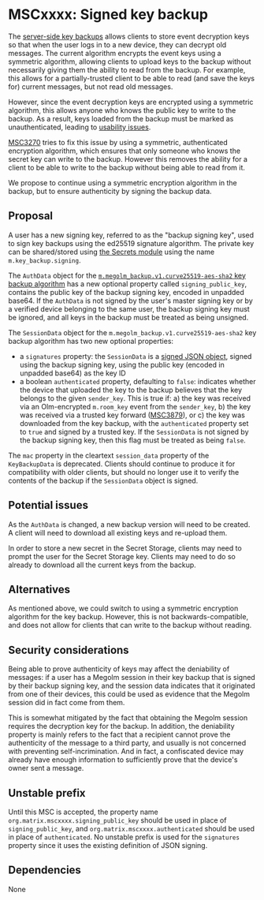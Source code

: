 # MSCxxxx: Signed key backup

The [server-side key
backups](https://spec.matrix.org/unstable/client-server-api/#server-side-key-backups)
allows clients to store event decryption keys so that when the user logs in to
a new device, they can decrypt old messages.  The current algorithm encrypts
the event keys using a symmetric algorithm, allowing clients to upload keys to
the backup without necessarily giving them the ability to read from the
backup.  For example, this allows for a partially-trusted client to be able to
read (and save the keys for) current messages, but not read old messages.

However, since the event decryption keys are encrypted using a symmetric
algorithm, this allows anyone who knows the public key to write to the backup.
As a result, keys loaded from the backup must be marked as unauthenticated,
leading to [usability
issues](https://github.com/vector-im/element-web/issues/14323).

[MSC3270](https://github.com/matrix-org/matrix-spec-proposals/pull/3270) tries
to fix this issue by using a symmetric, authenticated encryption algorithm,
which ensures that only someone who knows the secret key can write to the
backup.  However this removes the ability for a client to be able to write to
the backup without being able to read from it.

We propose to continue using a symmetric encryption algorithm in the backup,
but to ensure authenticity by signing the backup data.

## Proposal

A user has a new signing key, referred to as the "backup signing key", used to
sign key backups using the ed25519 signature algorithm.  The private key can be
shared/stored using [the Secrets
module](https://spec.matrix.org/unstable/client-server-api/#secrets) using the
name `m.key_backup.signing`.

The `AuthData` object for the [`m.megolm_backup.v1.curve25519-aes-sha2` key
backup
algorithm](https://spec.matrix.org/unstable/client-server-api/#backup-algorithm-mmegolm_backupv1curve25519-aes-sha2)
has a new optional property called `signing_public_key`, contains the public
key of the backup signing key, encoded in unpadded base64.  If the `AuthData`
is not signed by the user's master signing key or by a verified device
belonging to the same user, the backup signing key must be ignored, and all
keys in the backup must be treated as being unsigned.

The `SessionData` object for the `m.megolm_backup.v1.curve25519-aes-sha2` key
backup algorithm has two new optional properties:

- a `signatures` property: the `SessionData` is a [signed JSON
  object](https://spec.matrix.org/unstable/appendices/#signing-json), signed
  using the backup signing key, using the public key (encoded in unpadded
  base64) as the key ID
- a boolean `authenticated` property, defaulting to `false`: indicates whether
  the device that uploaded the key to the backup believes that the key belongs
  to the given `sender_key`.  This is true if: a) the key was received via an
  Olm-encrypted `m.room_key` event from the `sender_key`, b) the key was
  received via a trusted key forward
  ([MSC3879](https://github.com/matrix-org/matrix-spec-proposals/pull/3879)),
  or c) the key was downloaded from the key backup, with the `authenticated`
  property set to `true` and signed by a trusted key.  If the `SessionData` is
  not signed by the backup signing key, then this flag must be treated as being
  `false`.

The `mac` property in the cleartext `session_data` property of the
`KeyBackupData` is deprecated.  Clients should continue to produce it for
compatibility with older clients, but should no longer use it to verify the
contents of the backup if the `SessionData` object is signed.

## Potential issues

As the `AuthData` is changed, a new backup version will need to be created.  A
client will need to download all existing keys and re-upload them.

In order to store a new secret in the Secret Storage, clients may need to
prompt the user for the Secret Storage key.  Clients may need to do so already
to download all the current keys from the backup.

## Alternatives

As mentioned above, we could switch to using a symmetric encryption algorithm
for the key backup.  However, this is not backwards-compatible, and does not
allow for clients that can write to the backup without reading.

## Security considerations

Being able to prove authenticity of keys may affect the deniability of
messages: if a user has a Megolm session in their key backup that is signed by their
backup signing key, and the session data indicates that it originated from one
of their devices, this could be used as evidence that the Megolm session did in
fact come from them.

This is somewhat mitigated by the fact that obtaining the Megolm session
requires the decryption key for the backup.  In addition, the deniability
property is mainly refers to the fact that a recipient cannot prove the
authenticity of the message to a third party, and usually is not concerned with
preventing self-incrimination.  And in fact, a confiscated device may already
have enough information to sufficiently prove that the device's owner sent a
message.

## Unstable prefix

Until this MSC is accepted, the property name
`org.matrix.mscxxxx.signing_public_key` should be used in place of
`signing_public_key`, and `org.matrix.mscxxxx.authenticated` should be used in
place of `authenticated`.  No unstable prefix is used for the `signatures`
property since it uses the existing definition of JSON signing.

## Dependencies

None
